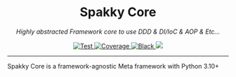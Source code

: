 <h1 align="center">Spakky Core</h1>
<p align="center">
    <em>Highly abstracted Framework core to use DDD & DI/IoC & AOP & Etc...</em>
</p>
<p align="center">
    <a href="https://github.com/E5presso/spakky-core/actions/workflows/on-push-to-main.yml">
        <img src="https://github.com/E5presso/spakky-core/actions/workflows/on-push-to-main.yml/badge.svg" alt="Test">
    </a>
    <a href="https://codecov.io/gh/E5presso/spakky-core">
        <img src="https://codecov.io/gh/E5presso/spakky-core/graph/badge.svg?token=5MGPkbqo0V" alt="Coverage">
    </a>
    <a href="https://github.com/psf/black">
        <img src="https://img.shields.io/badge/code%20style-black-000000.svg" alt="Black">
    </a>
    <a href="https://github.com/E5presso/spakky-core">
        <img src="https://img.shields.io/badge/python-3.10_|_3.11_3.12-green.svg">
    </a>
</p>

---

Spakky Core is a framework-agnostic Meta framework with Python 3.10+
